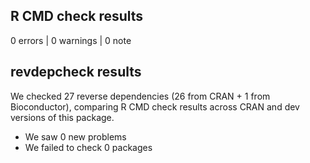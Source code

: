 ## R CMD check results

0 errors | 0 warnings | 0 note

## revdepcheck results

We checked 27 reverse dependencies (26 from CRAN + 1 from Bioconductor), comparing R CMD check results across CRAN and dev versions of this package.

 * We saw 0 new problems
 * We failed to check 0 packages
